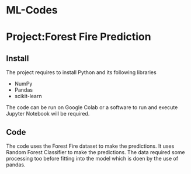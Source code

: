 # ML-Codes

# Project:Forest Fire Prediction

## Install

The project requires to install Python and its following libraries

* NumPy
* Pandas
* scikit-learn

The code can be run on Google Colab or a software to run and execute Jupyter Notebook will be required.

## Code

The code uses the Forest Fire dataset to make the predictions. It uses Random Forest Classifier to make the predictions. The data required some processing too before fitting into the model which is doen by the use of pandas.


